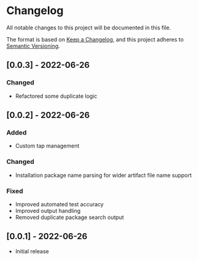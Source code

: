 # Changelog
All notable changes to this project will be documented in this file.

The format is based on [Keep a Changelog](https://keepachangelog.com/en/1.0.0/),
and this project adheres to [Semantic Versioning](https://semver.org/spec/v2.0.0.html).

## [0.0.3] - 2022-06-26
### Changed
- Refactored some duplicate logic

## [0.0.2] - 2022-06-26
### Added
- Custom tap management
### Changed
- Installation package name parsing for wider artifact file name support
### Fixed
- Improved automated test accuracy
- Improved output handling
- Removed duplicate package search output

## [0.0.1] - 2022-06-26
- Initial release
